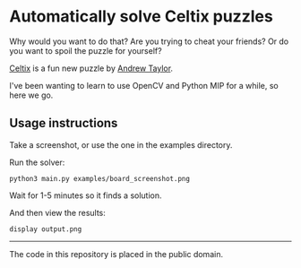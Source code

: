 # Automatically solve Celtix puzzles

Why would you want to do that? Are you trying to cheat your friends? Or do
you want to spoil the puzzle for yourself?

[Celtix](https://www.andrewt.net/puzzles/celtix/?p=3) is a fun new puzzle
by [Andrew Taylor](https://www.andrewt.net/).

I've been wanting to learn to use OpenCV and Python MIP for a while, so
here we go.

## Usage instructions

Take a screenshot, or use the one in the examples directory.

Run the solver:

    python3 main.py examples/board_screenshot.png

Wait for 1-5 minutes so it finds a solution.

And then view the results:

    display output.png

-----

The code in this repository is placed in the public domain.
